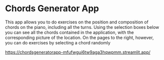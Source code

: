 # Chords Generator App

This app allows you to do exercises on the position and composition of chords on the piano, including all the turns. Using the selection boxes below you can see all the chords contained in the application, with the corresponding picture of the location. On the pages to the right, however, you can do exercises by selecting a chord randomly

https://chordsgeneratorapp-mfufwgui6tw9aga3hqwpmm.streamlit.app/
